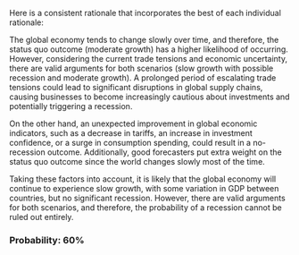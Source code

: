 Here is a consistent rationale that incorporates the best of each individual rationale:

The global economy tends to change slowly over time, and therefore, the status quo outcome (moderate growth) has a higher likelihood of occurring. However, considering the current trade tensions and economic uncertainty, there are valid arguments for both scenarios (slow growth with possible recession and moderate growth). A prolonged period of escalating trade tensions could lead to significant disruptions in global supply chains, causing businesses to become increasingly cautious about investments and potentially triggering a recession.

On the other hand, an unexpected improvement in global economic indicators, such as a decrease in tariffs, an increase in investment confidence, or a surge in consumption spending, could result in a no-recession outcome. Additionally, good forecasters put extra weight on the status quo outcome since the world changes slowly most of the time.

Taking these factors into account, it is likely that the global economy will continue to experience slow growth, with some variation in GDP between countries, but no significant recession. However, there are valid arguments for both scenarios, and therefore, the probability of a recession cannot be ruled out entirely.

### Probability: 60%